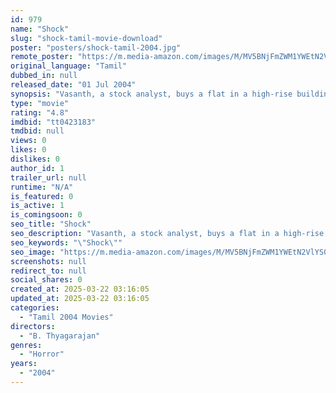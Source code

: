 ```yaml
---
id: 979
name: "Shock"
slug: "shock-tamil-movie-download"
poster: "posters/shock-tamil-2004.jpg"
remote_poster: "https://m.media-amazon.com/images/M/MV5BNjFmZWM1YWEtN2VlYS00YzgyLTgwZDgtZjE2OWZkMTMxMjQxXkEyXkFqcGdeQXVyMTEzNzg0Mjkx._V1_SX300.jpg"
original_language: "Tamil"
dubbed_in: null
released_date: "01 Jul 2004"
synopsis: "Vasanth, a stock analyst, buys a flat in a high-rise building. After knowing that a woman committed suicide in the apartment, his wife Malini begins to behave in a peculiar manner."
type: "movie"
rating: "4.8"
imdbid: "tt0423183"
tmdbid: null
views: 0
likes: 0
dislikes: 0
author_id: 1
trailer_url: null
runtime: "N/A"
is_featured: 0
is_active: 1
is_comingsoon: 0
seo_title: "Shock"
seo_description: "Vasanth, a stock analyst, buys a flat in a high-rise building. After knowing that a woman committed suicide in the apartment, his wife Malini begins to behave in a peculiar manner."
seo_keywords: "\"Shock\""
seo_image: "https://m.media-amazon.com/images/M/MV5BNjFmZWM1YWEtN2VlYS00YzgyLTgwZDgtZjE2OWZkMTMxMjQxXkEyXkFqcGdeQXVyMTEzNzg0Mjkx._V1_SX300.jpg"
screenshots: null
redirect_to: null
social_shares: 0
created_at: 2025-03-22 03:16:05
updated_at: 2025-03-22 03:16:05
categories:
  - "Tamil 2004 Movies"
directors:
  - "B. Thyagarajan"
genres:
  - "Horror"
years:
  - "2004"
---
```

